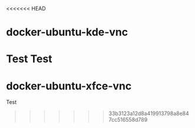 <<<<<<< HEAD
# docker-ubuntu-kde-vnc
Test Test
=======
# docker-ubuntu-xfce-vnc
Test
>>>>>>> 33b3123a12d8a419913798a8e847cc516558d789
